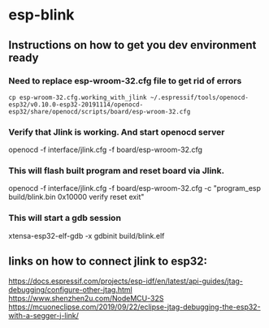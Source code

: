 # esp-blink

## Instructions on how to get you dev environment ready

### Need to replace esp-wroom-32.cfg file to get rid of errors
```cp esp-wroom-32.cfg.working_with_jlink ~/.espressif/tools/openocd-esp32/v0.10.0-esp32-20191114/openocd-esp32/share/openocd/scripts/board/esp-wroom-32.cfg```

### Verify that Jlink is working. And start openocd server
openocd -f interface/jlink.cfg -f board/esp-wroom-32.cfg

### This will flash built program and reset board via Jlink.
openocd -f interface/jlink.cfg -f board/esp-wroom-32.cfg -c "program_esp build/blink.bin 0x10000 verify reset exit"

### This will start a gdb session
xtensa-esp32-elf-gdb -x gdbinit build/blink.elf

## links on how to connect jlink to esp32:
https://docs.espressif.com/projects/esp-idf/en/latest/api-guides/jtag-debugging/configure-other-jtag.html
https://www.shenzhen2u.com/NodeMCU-32S
https://mcuoneclipse.com/2019/09/22/eclipse-jtag-debugging-the-esp32-with-a-segger-j-link/
